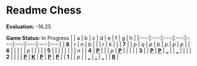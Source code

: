 # Readme Chess

**Evaluation:** -16.25

**Game Status:** In Progress
|     |  a  |  b  |  c  |  d  |  e  |  f  |  g  |  h  |
|:---:|:---:|:---:|:---:|:---:|:---:|:---:|:---:|:---:|
|  **8**  |  _r_  |  _n_  |  _b_  |     |     |  _r_  |  _k_  |     |
|  **7**  |     |  _p_  |  _q_  |  _p_  |  _b_  |  _p_  |  _p_  |  _p_  |
|  **6**  |     |     |     |     |  _p_  |     |     |     |
|  **5**  |     |     |     |     |     |     |     |  _n_  |
|  **4**  |  [**P**](http://localhost:8080/api/chess/select?square=a4)  |     |     |  _p_  |  [**P**](http://localhost:8080/api/chess/select?square=e4)  |     |     |     |
|  **3**  |     |  [**P**](http://localhost:8080/api/chess/select?square=b3)  |  [**P**](http://localhost:8080/api/chess/select?square=c3)  |  [_](http://localhost:8080/api/chess/play?move=e2d3)  |     |  [_](http://localhost:8080/api/chess/play?move=e2f3)  |     |     |
|  **2**  |     |     |     |  [**P**](http://localhost:8080/api/chess/select?square=d2)  |  [**K**](http://localhost:8080/api/chess/select?square=e2)  |  [**P**](http://localhost:8080/api/chess/select?square=f2)  |  [**P**](http://localhost:8080/api/chess/select?square=g2)  |  [**P**](http://localhost:8080/api/chess/select?square=h2)  |
|  **1**  |     |  _p_  |     |  [_](http://localhost:8080/api/chess/play?move=e2d1)  |  [_](http://localhost:8080/api/chess/play?move=e2e1)  |  [_](http://localhost:8080/api/chess/play?move=e2f1)  |     |  [**R**](http://localhost:8080/api/chess/select?square=h1)  |